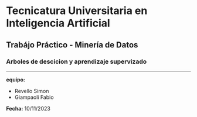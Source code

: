 # Tecnicatura Universitaria en Inteligencia Artificial
## Trabájo Práctico - Minería de Datos
### Arboles de descicion y aprendizaje supervizado

---

**equipo:**
- Revello Simon
- Giampaoli Fabio

**Fecha:** 10/11/2023
